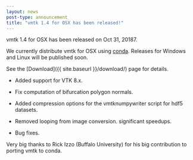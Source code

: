 ```yaml
---
layout: news
post-type: announcement
title: "vmtk 1.4 for OSX has been released!"
---
```


vmtk 1.4 for OSX has been released on Oct 31, 20187.

We currently distribute vmtk for OSX using <a href="https://conda.io/docs/" target="_blank">conda</a>.
Releases for Windows and Linux will be published soon.

See the [Download]({{ site.baseurl }}/download/) page for details. <br/>

+ Added support for VTK 8.x.

+ Fix computation of bifurcation polygon normals.
+ Added compression options for the vmtknumpywriter script for hdf5 datasets.
+ Removed looping from image conversion. significant speedups.
+ Bug fixes.

Very big thanks to Rick Izzo (Buffalo University) for his big contribution to porting vmtk to conda.

<!--break-->

